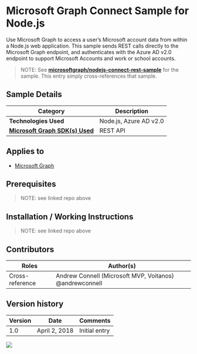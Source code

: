 # Microsoft Graph Connect Sample for Node.js

Use Microsoft Graph to access a user’s Microsoft account data from within a Node.js web application. This sample sends REST calls directly to the Microsoft Graph endpoint, and authenticates with the Azure AD v2.0 endpoint to support Microsoft Accounts and work or school accounts.

> NOTE: See **[microsoftgraph/nodejs-connect-rest-sample](https://github.com/microsoftgraph/nodejs-connect-rest-sample)** for the sample. This entry simply cross-references that sample.

## Sample Details

|               Category               |      Description       |
| ------------------------------------ | ---------------------- |
| **Technologies Used**                | Node.js, Azure AD v2.0 |
| **[Microsoft Graph SDK(s) Used][1]** | REST API               |

## Applies to

* [Microsoft Graph](https://developer.microsoft.com/en-us/graph)

## Prerequisites

> NOTE: see linked repo above

## Installation / Working Instructions

> NOTE: see linked repo above

## Contributors

|      Roles      |                        Author(s)                        |
| --------------- | ------------------------------------------------------- |
| Cross-reference | Andrew Connell (Microsoft MVP, Voitanos) @andrewconnell |

## Version history

| Version |     Date      |   Comments    |
| ------- | ------------- | ------------- |
| 1.0     | April 2, 2018 | Initial entry |

[1]: https://developer.microsoft.com/en-us/graph/code-samples-and-sdks

![](https://telemetry.sharepointpnp.com/msgraph-community-samples/samples/nodejs-connect-rest)